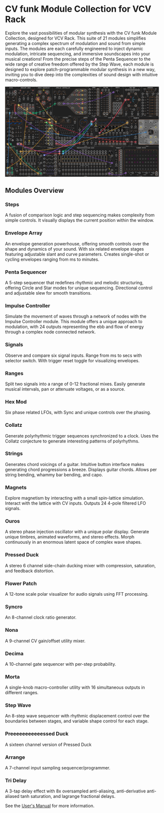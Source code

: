 # CV funk Module Collection for VCV Rack

Explore the vast possibilities of modular synthesis with the CV funk Module Collection, designed for VCV Rack. This suite of 21 modules simplifies generating a complex spectrum of modulation and sound from simple inputs. The modules are each carefully engineered to inject dynamic modulation, intricate sequencing, and immersive soundscapes into your musical creations! From the precise steps of the Penta Sequencer to the wide range of creative freedom offered by the Step Wave, each module is designed to explore patch-programmable modular synthesis in a new way, inviting you to dive deep into the complexities of sound design with intuitive macro-controls.

![Dark CV funk Module Panels](/img/darkmodules.png)

## Modules Overview

### Steps
A fusion of comparison logic and step sequencing makes complexity from simple controls. It visually displays the current position within the window.

### Envelope Array
An envelope generation powerhouse, offering smooth controls over the shape and dynamics of your sound. With six related envelope stages featuring adjustable slant and curve parameters. Creates single-shot or cycling envelopes ranging from ms to minutes.

### Penta Sequencer
A 5-step sequencer that redefines rhythmic and melodic structuring, offering Circle and Star modes for unique sequencing. Directional control and adjustable slew for smooth transitions.

### Impulse Controller
Simulate the movement of waves through a network of nodes with the Impulse Controller module. This module offers a unique approach to modulation, with 24 outputs representing the ebb and flow of energy through a complex node connected network.

### Signals
Observe and compare six signal inputs. Range from ms to secs with selector switch. With trigger reset toggle for visualizing envelopes.

### Ranges
Split two signals into a range of 0-12 fractional mixes. Easily generate musical intervals, pan or attenuate voltages, or as a source.

### Hex Mod
Six phase related LFOs, with Sync and unique controls over the phasing.

### Collatz
Generate polyrhythmic trigger sequences synchronized to a clock. Uses the Collatz conjecture to generate interesting patterns of polyrhythms.

### Strings
Generates chord voicings of a guitar. Intuitive button interface makes generating chord progressions a breeze. Displays guitar chords. Allows per string bending, whammy bar bending, and capo.

### Magnets
Explore magnetism by interacting with a small spin-lattice simulation. Interact with the lattice with CV inputs. Outputs 24 4-pole filtered LFO signals.

### Ouros
A stereo phase injection oscillator with a unique polar display. Generate unique timbres, animated waveforms, and stereo effects. Morph continuously in an enormous latent space of complex wave shapes.

### Pressed Duck
A stereo 6 channel side-chain ducking mixer with compression, saturation, and feedback distortion.

### Flower Patch
A 12-tone scale polar visualizer for audio signals using FFT processing.

### Syncro
An 8-channel clock ratio generator.

### Nona
A 9-channel CV gain/offset utility mixer.

### Decima
A 10-channel gate sequencer with per-step probability.

### Morta
A single-knob macro-controller utility with 16 simultaneous outputs in different ranges.

### Step Wave
An 8-step wave sequencer with rhythmic displacement control over the boundaries between stages, and variable shape control for each stage.

### Preeeeeeeeeeessed Duck
A sixteen channel version of Pressed Duck

### Arrange
A 7-channel input sampling sequencer/programmer.

### Tri Delay
A 3-tap delay effect with 8x oversampled anti-aliasing, anti-derivative anti-aliased tanh saturation, and lagrange fractional delays.

See the [User's Manual](/img/CV_funk_Manual.pdf) for more information.
